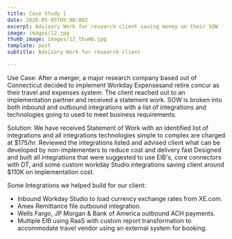 ```yaml
---
title: Case Study 1
date: 2020-05-05T05:00:00Z
excerpt: Advisory Work for research client saving money on their SOW
image: images/12.jpg
thumb_image: images/12_thumb.jpg
template: post
subtitle: Advisory Work for research client

---
```

Use Case: After a merger, a major research company based out of Connecticut decided to implement Workday Expensesand retire concur as their travel and expenses system.  The client reached out to an implementation partner and received a statement work. SOW is broken into both inbound and outbound integrations with a list of integrations and technologies going to used to meet business requirements.

Solution:  We have received Statement of Work with an identified list of integrations and all integrations technologies simple to complex are charged at $175/hr. Reviewed the integrations listed and advised client what can be developed by non-implementers to reduce cost and delivery fast Designed and built all integrations that were suggested to use EIB's, core connectors with DT, and some custom workday Studio integrations saving client around $110K on implementation cost.

Some Integrations we helped build for our client:

* Inbound Workday Studio to load currency exchange rates from XE.com.
* Amex Remittance file outbound integration.
* Wells Fargo, JP Morgan & Bank of America outbound ACH payments.
*  Multiple EIB using RaaS with custom report transformation to accommodate travel vendor using an external system for booking.